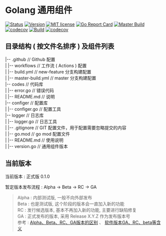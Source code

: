 # Golang 通用组件
[![Status](https://img.shields.io/badge/Status-GA-brightgreen)](#当前版本) [![Version](https://img.shields.io/badge/Release-0.1.0-brightgreen)](#当前版本) [![MIT license](https://img.shields.io/badge/license-MIT-brightgreen.svg)](https://opensource.org/licenses/MIT) [![Go Report Card](https://goreportcard.com/badge/github.com/offcn-jl/go-common)](https://goreportcard.com/report/github.com/offcn-jl/go-common) [![Master Build](https://github.com/offcn-jl/go-common/workflows/Master%20Build/badge.svg)](https://github.com/offcn-jl/go-common/actions?query=workflow%3A%22Master+Build%22) [![codecov](https://codecov.io/gh/offcn-jl/go-common/branch/master/graph/badge.svg)](https://codecov.io/gh/offcn-jl/go-common) [![Build](https://github.com/offcn-jl/go-common/workflows/Build/badge.svg)](https://github.com/offcn-jl/go-common/actions?query=workflow%3ABuild) [![codecov](https://codecov.io/gh/offcn-jl/go-common/branch/new-feature/graph/badge.svg)](https://codecov.io/gh/offcn-jl/go-common/branch/new-feature) 

## 目录结构 ( 按文件名排序 ) 及组件列表

|-- .github  // Github 配置  
|	|-- workflows // 工作流 ( Actions ) 配置  
|		|-- build.yml // new-feature 分支构建配置  
|		|-- master-build.yml // master 分支构建配置  
|-- codes  // 代码库  
|	|-- error.go // 错误代码  
|	|-- README.md // 说明  
|-- configer  // 配置库  
|	|-- configer.go // 配置工具  
|-- logger  // 日志库  
|	|-- logger.go // 日志工具  
|	|-- .gitignore // GIT 配置文件，用于配置需要忽略提交的内容  
|	|-- go.mod // go mod 配置文件  
|	|-- README.md // 使用说明  
|	|-- version.go // 通用组件版本

## 当前版本
当前版本 : 正式版 0.1.0

暂定版本发布流程 : Alpha -> Beta -> RC -> GA

> Alpha : 内部测试版, 一般不向外部发布  
> Beta : 也是测试版, 这个阶段的版本会一直加入新的功能  
> RC : 发行候选版本, 基本不再加入新的功能, 主要进行缺陷修复  
> GA : 正式发布的版本, 采用 Release X.Y.Z 作为发布版本号  
> 参考 : [Alpha、Beta、RC、GA版本的区别](http://www.blogjava.net/RomulusW/archive/2008/05/04/197985.html) 、 [软件版本GA、RC、beta等含义](https://blog.csdn.net/gnail_oug/article/details/79998154)
